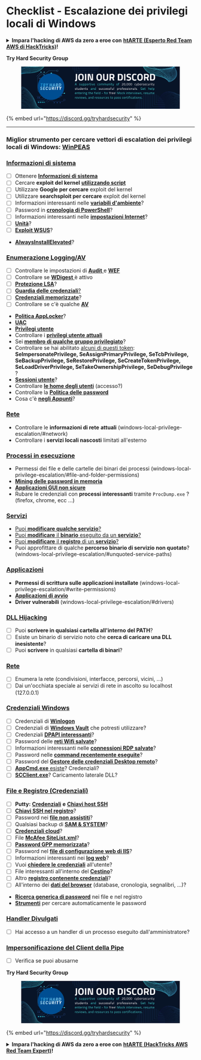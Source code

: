 # Checklist - Escalazione dei privilegi locali di Windows

<details>

<summary><strong>Impara l'hacking di AWS da zero a eroe con</strong> <a href="https://training.hacktricks.xyz/courses/arte"><strong>htARTE (Esperto Red Team AWS di HackTricks)</strong></a><strong>!</strong></summary>

Altri modi per supportare HackTricks:

* Se desideri vedere la tua **azienda pubblicizzata su HackTricks** o **scaricare HackTricks in PDF** Controlla i [**PIANI DI ABBONAMENTO**](https://github.com/sponsors/carlospolop)!
* Ottieni il [**merchandising ufficiale di PEASS & HackTricks**](https://peass.creator-spring.com)
* Scopri [**La Famiglia PEASS**](https://opensea.io/collection/the-peass-family), la nostra collezione di esclusive [**NFT**](https://opensea.io/collection/the-peass-family)
* **Unisciti al** 💬 [**gruppo Discord**](https://discord.gg/hRep4RUj7f) o al [**gruppo telegram**](https://t.me/peass) o **seguici** su **Twitter** 🐦 [**@carlospolopm**](https://twitter.com/hacktricks_live)**.**
* **Condividi i tuoi trucchi di hacking inviando PR ai** [**HackTricks**](https://github.com/carlospolop/hacktricks) e [**HackTricks Cloud**](https://github.com/carlospolop/hacktricks-cloud) repository di Github.

</details>

**Try Hard Security Group**

<figure><img src="../.gitbook/assets/telegram-cloud-document-1-5159108904864449420.jpg" alt=""><figcaption></figcaption></figure>

{% embed url="https://discord.gg/tryhardsecurity" %}

***

### **Miglior strumento per cercare vettori di escalation dei privilegi locali di Windows:** [**WinPEAS**](https://github.com/carlospolop/privilege-escalation-awesome-scripts-suite/tree/master/winPEAS)

### [Informazioni di sistema](windows-local-privilege-escalation/#system-info)

* [ ] Ottenere [**Informazioni di sistema**](windows-local-privilege-escalation/#system-info)
* [ ] Cercare **exploit del kernel** [**utilizzando script**](windows-local-privilege-escalation/#version-exploits)
* [ ] Utilizzare **Google per cercare** exploit del kernel
* [ ] Utilizzare **searchsploit per cercare** exploit del kernel
* [ ] Informazioni interessanti nelle [**variabili d'ambiente**](windows-local-privilege-escalation/#environment)?
* [ ] Password in [**cronologia di PowerShell**](windows-local-privilege-escalation/#powershell-history)?
* [ ] Informazioni interessanti nelle [**impostazioni Internet**](windows-local-privilege-escalation/#internet-settings)?
* [ ] [**Unità**](windows-local-privilege-escalation/#drives)?
* [ ] [**Exploit WSUS**](windows-local-privilege-escalation/#wsus)?
* [**AlwaysInstallElevated**](windows-local-privilege-escalation/#alwaysinstallelevated)?

### [Enumerazione Logging/AV](windows-local-privilege-escalation/#enumeration)

* [ ] Controllare le impostazioni di [**Audit** ](windows-local-privilege-escalation/#audit-settings)e [**WEF** ](windows-local-privilege-escalation/#wef)
* [ ] Controllare se [**WDigest** ](windows-local-privilege-escalation/#wdigest)è attivo
* [ ] [**Protezione LSA**](windows-local-privilege-escalation/#lsa-protection)?
* [ ] [**Guardia delle credenziali**](windows-local-privilege-escalation/#credentials-guard)[?](windows-local-privilege-escalation/#cached-credentials)
* [ ] [**Credenziali memorizzate**](windows-local-privilege-escalation/#cached-credentials)?
* [ ] Controllare se c'è qualche [**AV**](windows-av-bypass)
* [**Politica AppLocker**](authentication-credentials-uac-and-efs#applocker-policy)?
* [**UAC**](authentication-credentials-uac-and-efs/uac-user-account-control)
* [**Privilegi utente**](windows-local-privilege-escalation/#users-and-groups)
* Controllare i [**privilegi utente attuali**](windows-local-privilege-escalation/#users-and-groups)
* Sei [**membro di qualche gruppo privilegiato**](windows-local-privilege-escalation/#privileged-groups)?
* Controllare se hai abilitato [alcuni di questi token](windows-local-privilege-escalation/#token-manipulation): **SeImpersonatePrivilege, SeAssignPrimaryPrivilege, SeTcbPrivilege, SeBackupPrivilege, SeRestorePrivilege, SeCreateTokenPrivilege, SeLoadDriverPrivilege, SeTakeOwnershipPrivilege, SeDebugPrivilege** ?
* [**Sessioni utente**](windows-local-privilege-escalation/#logged-users-sessions)?
* Controllare [**le home degli utenti**](windows-local-privilege-escalation/#home-folders) (accesso?)
* Controllare la [**Politica delle password**](windows-local-privilege-escalation/#password-policy)
* Cosa c'è [**negli Appunti**](windows-local-privilege-escalation/#get-the-content-of-the-clipboard)?

### [Rete](windows-local-privilege-escalation/#network)

* Controllare le **informazioni di rete** **attuali** (windows-local-privilege-escalation/#network)
* Controllare i **servizi locali nascosti** limitati all'esterno

### [Processi in esecuzione](windows-local-privilege-escalation/#running-processes)

* Permessi dei file e delle cartelle dei binari dei processi (windows-local-privilege-escalation/#file-and-folder-permissions)
* [**Mining delle password in memoria**](windows-local-privilege-escalation/#memory-password-mining)
* [**Applicazioni GUI non sicure**](windows-local-privilege-escalation/#insecure-gui-apps)
* Rubare le credenziali con **processi interessanti** tramite `ProcDump.exe` ? (firefox, chrome, ecc ...)

### [Servizi](windows-local-privilege-escalation/#services)

* [Puoi **modificare qualche servizio**?](windows-local-privilege-escalation#permissions)
* [Puoi **modificare** il **binario** eseguito da un **servizio**?](windows-local-privilege-escalation/#modify-service-binary-path)
* [Puoi **modificare** il **registro** di un **servizio**?](windows-local-privilege-escalation/#services-registry-modify-permissions)
* Puoi approfittare di qualche **percorso binario di servizio non quotato**? (windows-local-privilege-escalation/#unquoted-service-paths)

### [**Applicazioni**](windows-local-privilege-escalation/#applications)

* **Permessi di scrittura sulle applicazioni installate** (windows-local-privilege-escalation/#write-permissions)
* [**Applicazioni di avvio**](windows-local-privilege-escalation/#run-at-startup)
* **Driver vulnerabili** (windows-local-privilege-escalation/#drivers)
### [DLL Hijacking](windows-local-privilege-escalation/#path-dll-hijacking)

* [ ] Puoi **scrivere in qualsiasi cartella all'interno del PATH**?
* [ ] Esiste un binario di servizio noto che **cerca di caricare una DLL inesistente**?
* [ ] Puoi **scrivere** in qualsiasi **cartella di binari**?

### [Rete](windows-local-privilege-escalation/#network)

* [ ] Enumera la rete (condivisioni, interfacce, percorsi, vicini, ...)
* [ ] Dai un'occhiata speciale ai servizi di rete in ascolto su localhost (127.0.0.1)

### [Credenziali Windows](windows-local-privilege-escalation/#windows-credentials)

* [ ] Credenziali di [**Winlogon**](windows-local-privilege-escalation/#winlogon-credentials)
* [ ] Credenziali di [**Windows Vault**](windows-local-privilege-escalation/#credentials-manager-windows-vault) che potresti utilizzare?
* [ ] Credenziali [**DPAPI interessanti**](windows-local-privilege-escalation/#dpapi)?
* [ ] Password delle [**reti Wifi salvate**](windows-local-privilege-escalation/#wifi)?
* [ ] Informazioni interessanti nelle [**connessioni RDP salvate**](windows-local-privilege-escalation/#saved-rdp-connections)?
* [ ] Password nelle [**command recentemente eseguite**](windows-local-privilege-escalation/#recently-run-commands)?
* [ ] Password del [**Gestore delle credenziali Desktop remoto**](windows-local-privilege-escalation/#remote-desktop-credential-manager)?
* [ ] [**AppCmd.exe** esiste](windows-local-privilege-escalation/#appcmd-exe)? Credenziali?
* [ ] [**SCClient.exe**](windows-local-privilege-escalation/#scclient-sccm)? Caricamento laterale DLL?

### [File e Registro (Credenziali)](windows-local-privilege-escalation/#files-and-registry-credentials)

* [ ] **Putty:** [**Credenziali**](windows-local-privilege-escalation/#putty-creds) **e** [**Chiavi host SSH**](windows-local-privilege-escalation/#putty-ssh-host-keys)
* [ ] [**Chiavi SSH nel registro**](windows-local-privilege-escalation/#ssh-keys-in-registry)?
* [ ] Password nei [**file non assistiti**](windows-local-privilege-escalation/#unattended-files)?
* [ ] Qualsiasi backup di [**SAM & SYSTEM**](windows-local-privilege-escalation/#sam-and-system-backups)?
* [ ] [**Credenziali cloud**](windows-local-privilege-escalation/#cloud-credentials)?
* [ ] File [**McAfee SiteList.xml**](windows-local-privilege-escalation/#mcafee-sitelist.xml)?
* [ ] [**Password GPP memorizzata**](windows-local-privilege-escalation/#cached-gpp-pasword)?
* [ ] Password nel [**file di configurazione web di IIS**](windows-local-privilege-escalation/#iis-web-config)?
* [ ] Informazioni interessanti nei [**log web**](windows-local-privilege-escalation/#logs)?
* [ ] Vuoi [**chiedere le credenziali**](windows-local-privilege-escalation/#ask-for-credentials) all'utente?
* [ ] File interessanti all'interno del [**Cestino**](windows-local-privilege-escalation/#credentials-in-the-recyclebin)?
* [ ] Altro [**registro contenente credenziali**](windows-local-privilege-escalation/#inside-the-registry)?
* [ ] All'interno dei [**dati del browser**](windows-local-privilege-escalation/#browsers-history) (database, cronologia, segnalibri, ...)?
* [**Ricerca generica di password**](windows-local-privilege-escalation/#generic-password-search-in-files-and-registry) nei file e nel registro
* [**Strumenti**](windows-local-privilege-escalation/#tools-that-search-for-passwords) per cercare automaticamente le password

### [Handler Divulgati](windows-local-privilege-escalation/#leaked-handlers)

* [ ] Hai accesso a un handler di un processo eseguito dall'amministratore?

### [Impersonificazione del Client della Pipe](windows-local-privilege-escalation/#named-pipe-client-impersonation)

* [ ] Verifica se puoi abusarne

**Try Hard Security Group**

<figure><img src="../.gitbook/assets/telegram-cloud-document-1-5159108904864449420.jpg" alt=""><figcaption></figcaption></figure>

{% embed url="https://discord.gg/tryhardsecurity" %}

<details>

<summary><strong>Impara l'hacking di AWS da zero a eroe con</strong> <a href="https://training.hacktricks.xyz/courses/arte"><strong>htARTE (HackTricks AWS Red Team Expert)</strong></a><strong>!</strong></summary>

Altri modi per supportare HackTricks:

* Se desideri vedere la tua **azienda pubblicizzata in HackTricks** o **scaricare HackTricks in PDF** Controlla i [**PIANI DI ABBONAMENTO**](https://github.com/sponsors/carlospolop)!
* Ottieni il [**merchandising ufficiale di PEASS & HackTricks**](https://peass.creator-spring.com)
* Scopri [**The PEASS Family**](https://opensea.io/collection/the-peass-family), la nostra collezione di esclusivi [**NFT**](https://opensea.io/collection/the-peass-family)
* **Unisciti al** 💬 [**gruppo Discord**](https://discord.gg/hRep4RUj7f) o al [**gruppo telegram**](https://t.me/peass) o **seguici** su **Twitter** 🐦 [**@carlospolopm**](https://twitter.com/hacktricks_live)**.**
* **Condividi i tuoi trucchi di hacking inviando PR ai** [**HackTricks**](https://github.com/carlospolop/hacktricks) e [**HackTricks Cloud**](https://github.com/carlospolop/hacktricks-cloud) repository di Github.

</details>
